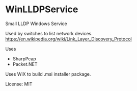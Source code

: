 # WinLLDPService
Small LLDP Windows Service

Used by switches to list network devices. https://en.wikipedia.org/wiki/Link_Layer_Discovery_Protocol

Uses 
 * SharpPcap
 * Packet.NET
 
Uses WiX to build .msi installer package.

License: MIT
